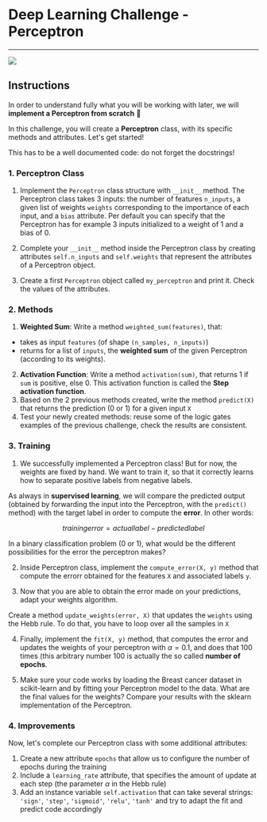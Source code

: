 # Deep Learning Challenge - Perceptron

---

![](https://www.infomuba.com/wp-content/uploads/sites/328/2019/01/39.jpg)

## Instructions

In order to understand fully what you will be working with later, we will **implement a Perceptron from scratch** 🙂

In this challenge, you will create a **Perceptron** class, with its specific methods and attributes. Let's get started!

This has to be a well documented code: do not forget the docstrings!

### 1. Perceptron Class

1. Implement the `Perceptron` class structure with `__init__` method. The Perceptron class takes 3 inputs: the number of features `n_inputs`, a given list of weights `weights` corresponding to the importance of each input, and a `bias` attribute. Per default you can specify that the Perceptron has for example 3 inputs initialized to a weight of 1 and a bias of 0.

2. Complete your `__init__` method inside the Perceptron class by creating attributes `self.n_inputs` and `self.weights` that represent the attributes of a Perceptron object.

3. Create a first `Perceptron` object called `my_perceptron` and print it. Check the values of the attributes.


### 2. Methods

1. **Weighted Sum**: Write a method `weighted_sum(features)`, that:
- takes as input `features` (of shape  `(n_samples, n_inputs)`)
- returns for a list of `inputs`, the **weighted sum** of the given Perceptron (according to its weights).
2. **Activation Function**: Write a method `activation(sum)`, that returns 1 if `sum` is positive, else 0. This activation function is called the **Step activation function**.
3. Based on the 2 previous methods created, write the method `predict(X)` that returns the prediction (0 or 1) for a given input `X`
4. Test your newly created methods: reuse some of the logic gates examples of the previous challenge, check the results are consistent.

### 3. Training

1. We successfully implemented a Perceptron class! But for now, the weights are fixed by hand. We want to train it, so that it correctly learns how to separate positive labels from negative labels.

  As always in **supervised learning**, we will compare the predicted output (obtained by forwarding the input into the Perceptron, with the `predict()` method) with the target label in order to compute the **error**. In other words:

$$ training error = actual label − predicted label $$

  In a binary classification problem (0 or 1), what would be the different possibilities for the error the perceptron makes?

2. Inside Perceptron class, implement the `compute_error(X, y)` method that compute the errorr obtained for the features `X` and associated labels `y`.

3. Now that you are able to obtain the error made on your predictions, adapt your weights algorithm.

  Create a method `update_weights(error, X)` that updates the `weights` using the Hebb rule. To do that, you have to loop over all the samples in `X`
  
  
4. Finally, implement the `fit(X, y)` method, that computes the error and updates the weights of your perceptron with $\alpha=0.1$, and does that 100 times (this arbitrary number 100 is actually the so called **number of epochs**.

5. Make sure your code works by loading the Breast cancer dataset in scikit-learn and by fitting your Perceptron model to the data. What are the final values for the weights? 
Compare your results with the sklearn implementation of the Perceptron.

### 4. Improvements

Now, let's complete our Perceptron class with some additional attributes:  

1. Create a new attribute `epochs` that allow us to configure the number of epochs during the training
2. Include a `learning_rate` attribute, that specifies the amount of update at each step (the parameter $\alpha$ in the Hebb rule)
3. Add an instance variable `self.activation` that can take several strings: `'sign'`, `'step'`, `'sigmoid'`, `'relu'`, `'tanh'` and try to adapt the fit and predict code accordingly

